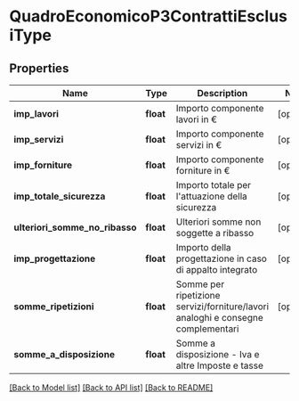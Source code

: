 # QuadroEconomicoP3ContrattiEsclusiType

## Properties
Name | Type | Description | Notes
------------ | ------------- | ------------- | -------------
**imp_lavori** | **float** | Importo componente lavori in € | [optional] 
**imp_servizi** | **float** | Importo componente servizi in € | [optional] 
**imp_forniture** | **float** | Importo componente forniture in € | [optional] 
**imp_totale_sicurezza** | **float** | Importo totale per l&#x27;attuazione della sicurezza | [optional] 
**ulteriori_somme_no_ribasso** | **float** | Ulteriori somme non soggette a ribasso | [optional] 
**imp_progettazione** | **float** | Importo della progettazione in caso di appalto integrato | [optional] 
**somme_ripetizioni** | **float** | Somme per ripetizione servizi/forniture/lavori analoghi e consegne complementari | [optional] 
**somme_a_disposizione** | **float** | Somme a disposizione - Iva e altre Imposte e tasse | 

[[Back to Model list]](../README.md#documentation-for-models) [[Back to API list]](../README.md#documentation-for-api-endpoints) [[Back to README]](../README.md)

